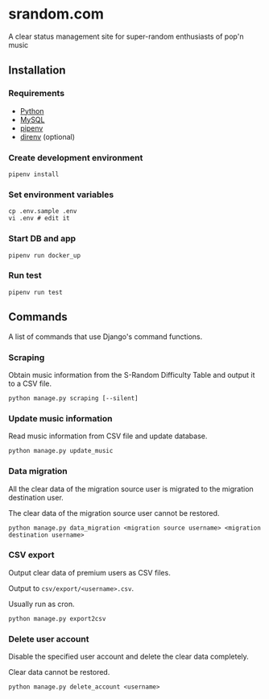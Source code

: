 # srandom.com
A clear status management site for super-random enthusiasts of pop'n music

## Installation
### Requirements
- [Python](https://www.python.org/)
- [MySQL](https://www.mysql.com/)
- [pipenv](https://github.com/pypa/pipenv)
- [direnv](https://github.com/direnv/direnv#install) (optional)

### Create development environment
```
pipenv install
```

### Set environment variables
```shell
cp .env.sample .env
vi .env # edit it
```

### Start DB and app
```
pipenv run docker_up
```

### Run test
```
pipenv run test
```

## Commands
A list of commands that use Django's command functions.

### Scraping
Obtain music information from the S-Random Difficulty Table and output it to a CSV file.

```
python manage.py scraping [--silent]
```

### Update music information
Read music information from CSV file and update database.

```
python manage.py update_music
```

### Data migration
All the clear data of the migration source user is migrated to the migration destination user.

The clear data of the migration source user cannot be restored.

```
python manage.py data_migration <migration source username> <migration destination username>
```

### CSV export
Output clear data of premium users as CSV files.

Output to `csv/export/<username>.csv`.

Usually run as cron.

```
python manage.py export2csv
```

### Delete user account
Disable the specified user account and delete the clear data completely.

Clear data cannot be restored.

```
python manage.py delete_account <username>
```

